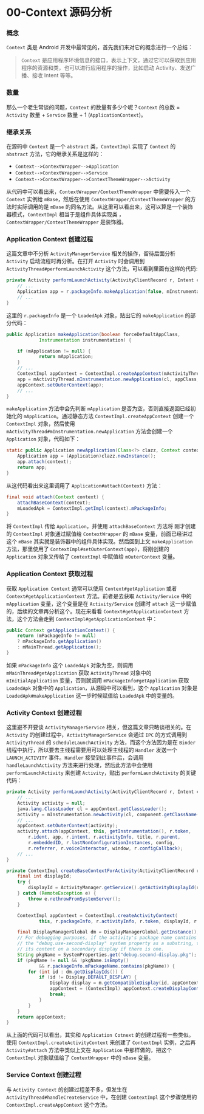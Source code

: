 # 00-Context 源码分析

### 概念

`Context` 类是 Android 开发中最常见的，首先我们来对它的概念进行一个总结： 
> `Context` 是应用程序环境信息的接口，表示上下文，通过它可以获取到应用程序的资源和类，也可以进行应用程序的操作，比如启动 Activity、发送广播、接收 Intent 等等。

### 数量
那么一个老生常谈的问题，`Context` 的数量有多少个呢？`Context` 的总数 = `Activity` 数量 +  `Service` 数量 + 1 (`ApplicationContext`)。

### 继承关系
在源码中 `Context` 是一个 `abstract` 类，`ContextImpl` 实现了 `Context` 的 `abstract` 方法，它的继承关系是这样的：
* `Context-->ContextWrapper-->Application`
* `Context-->ContextWrapper-->Service`
* `Context-->ContextWrapper-->ContextThemeWrapper-->Activity`

从代码中可以看出来，`ContextWrapper/ContextThemeWrapper` 中需要传入一个 `Context` 实例给 `mBase`，然后在使用 `ContextWrapper/ContextThemeWrapper` 的方法时实际调用的是 `mBase` 的同名方法。从这里可以看出来，这可以算是一个装饰器模式，`ContextImpl` 相当于是组件具体实现类
， `ContextWrapper/ContextThemeWrapper` 是装饰器。

### Application Context 创建过程
这篇文章中不分析 `ActivityManagerService` 相关的操作，留待后面分析 `Activity` 启动流程时再分析。在打开 `Activity` 时会调用到 `ActivityThread#performLaunchActivity` 这个方法，可以看到里面有这样的代码:
```Java
private Activity performLaunchActivity(ActivityClientRecord r, Intent customIntent) {
    // ...
    Application app = r.packageInfo.makeApplication(false, mInstrumentation);
    // ...
}
```
这里的 `r.packageInfo` 是一个 `LoadedApk` 对象，贴出它的 `makeApplication` 的部分代码：
```Java
public Application makeApplication(boolean forceDefaultAppClass,
            Instrumentation instrumentation) {

    if (mApplication != null) {
            return mApplication;
    }
    // ...
    ContextImpl appContext = ContextImpl.createAppContext(mActivityThread, this);
    app = mActivityThread.mInstrumentation.newApplication(cl, appClass, appContext);
    appContext.setOuterContext(app);
    // ...
}
```
`makeApplication` 方法中会先判断 `mApplication` 是否为空，否则直接返回已经初始化的 `mApplication`。通过静态方法 `ContextImpl.createAppContext` 创建一个 `ContextImpl` 对象，然后使用 `mActivityThread#mInstrumentation.newApplication` 方法会创建一个 `Application` 对象，代码如下：
```Java
static public Application newApplication(Class<?> clazz, Context context) throws InstantiationException, IllegalAccessException, ClassNotFoundException {
    Application app = (Application)clazz.newInstance();
    app.attach(context);
    return app;
}
```
从这代码看出来这里调用了 `Application#attach(Context)` 方法：
```Java
final void attach(Context context) {
    attachBaseContext(context);
    mLoadedApk = ContextImpl.getImpl(context).mPackageInfo;
}
```
将 `ContextImpl` 传给 `Application`，并使用 `attachBaseContext` 方法将 刚才创建的 `ContextImpl` 对象通过赋值给 `ContextWrapper` 的 `mBase` 变量，前面已经讲过这个 `mBase` 其实就是装饰器中的组件具体实现。然后回到上文 `makeApplication` 方法，那里使用了 `ContextImpl#setOuterContext(app)`，将刚创建的 `Application` 对象又传给了 `ContextImpl` 中赋值给 `mOuterContext` 变量。

### Application Context 获取过程
获取 `Application Context` 通常可以使用 `Context#getApplication` 或者 `Context#getApplicationContext` 方法。前者是去获取 `Activity/Service` 中的 `mApplication` 变量，这个变量是在 `Activity/Service` 创建时 `attach` 这一步赋值的，后续的文章再分析这个。现在来看看 `Context#getApplicationContext` 方法，这个方法会走到 `ContextImpl#getApplicationContext` 中：
```Java
public Context getApplicationContext() {
    return (mPackageInfo != null) 
    ? mPackageInfo.getApplication()
    : mMainThread.getApplication();
}
```
如果 `mPackageInfo` 这个 `LoadedApk` 对象为空，则调用 `mMainThread#getApplication` 获取 `ActivityThread` 对象中的 `mInitialApplication` 变量，否则就调用 `mPackageInfo#getApplication` 获取 `LoadedApk` 对象中的 `Application`，从源码中可以看到，这个 `Application` 对象是 `LoadedApk#makeApplication` 这一步时候赋值给 `LoadedApk` 中的变量的。

### Activity Context 创建过程
这里避不开要谈 `ActivityManagerService` 相关，但这篇文章只略谈相关的。在 `Activity` 的创建过程中，`ActivityManagerService` 会通过 `IPC` 的方式调用到 `ActivityThread` 的 `scheduleLaunchActivity` 方法，而这个方法因为是在 `Binder` 线程中执行，所以要去主线程需要用可以处理主线程的 `Handler` 发送一个 `LAUNCH_ACTIVITY` 事件。`Handler` 接受到此事件后，会调用 `handleLaunchActivity` 方法来进行处理，然后此方法中会使用 `performLaunchActivity` 来创建 `Activity`，贴出 `performLaunchActivity` 的关键代码：
```Java
private Activity performLaunchActivity(ActivityClientRecord r, Intent customIntent) {
    // ...
    Activity activity = null;
    java.lang.ClassLoader cl = appContext.getClassLoader();
    activity = mInstrumentation.newActivity(cl, component.getClassName(), r.intent);
    // ...
    appContext.setOuterContext(activity);
    activity.attach(appContext, this, getInstrumentation(), r.token,
        r.ident, app, r.intent, r.activityInfo, title, r.parent,
        r.embeddedID, r.lastNonConfigurationInstances, config,
        r.referrer, r.voiceInteractor, window, r.configCallback);
    // ...
}

private ContextImpl createBaseContextForActivity(ActivityClientRecord r) {
    final int displayId;
    try {
        displayId = ActivityManager.getService().getActivityDisplayId(r.token);
    } catch (RemoteException e) {
        throw e.rethrowFromSystemServer();
    }

    ContextImpl appContext = ContextImpl.createActivityContext(
            this, r.packageInfo, r.activityInfo, r.token, displayId, r.overrideConfig);

    final DisplayManagerGlobal dm = DisplayManagerGlobal.getInstance();
    // For debugging purposes, if the activity's package name contains the value of
    // the "debug.use-second-display" system property as a substring, then show
    // its content on a secondary display if there is one.
    String pkgName = SystemProperties.get("debug.second-display.pkg");
    if (pkgName != null && !pkgName.isEmpty()
            && r.packageInfo.mPackageName.contains(pkgName)) {
        for (int id : dm.getDisplayIds()) {
            if (id != Display.DEFAULT_DISPLAY) {
                Display display = m.getCompatibleDisplay(id, appContext.getResources());
                appContext = (ContextImpl) appContext.createDisplayContext(display);
                break;
            }
        }
    }
    return appContext;
}
```
从上面的代码可以看出，其实和 `Application Cotnext` 的创建过程有一些类似。使用 `ContextImpl.createActivityContext` 来创建了 `ContextImpl` 实例，之后再 `Activity#attach` 方法中类似上文在 `Application` 中那样做的，把这个 `ContextImpl` 对象赋值给了 `ContextWrapper` 中的 `mBase` 变量。

### Service Context 创建过程
与 `Activity Context` 的创建过程差不多，但发生在 `ActivityThread#handleCreateService` 中，在创建 `ContextImpl` 这个步骤使用的 `ContextImpl.createAppContext` 这个方法。